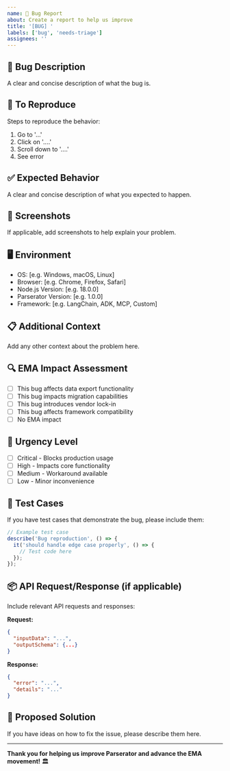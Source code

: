 ```yaml
---
name: 🐛 Bug Report
about: Create a report to help us improve
title: '[BUG] '
labels: ['bug', 'needs-triage']
assignees: ''
---
```


## 🐛 **Bug Description**
A clear and concise description of what the bug is.

## 🔄 **To Reproduce**
Steps to reproduce the behavior:
1. Go to '...'
2. Click on '....'
3. Scroll down to '....'
4. See error

## ✅ **Expected Behavior**
A clear and concise description of what you expected to happen.

## 📸 **Screenshots**
If applicable, add screenshots to help explain your problem.

## 🖥️ **Environment**
- OS: [e.g. Windows, macOS, Linux]
- Browser: [e.g. Chrome, Firefox, Safari]
- Node.js Version: [e.g. 18.0.0]
- Parserator Version: [e.g. 1.0.0]
- Framework: [e.g. LangChain, ADK, MCP, Custom]

## 📋 **Additional Context**
Add any other context about the problem here.

## 🔍 **EMA Impact Assessment**
- [ ] This bug affects data export functionality
- [ ] This bug impacts migration capabilities
- [ ] This bug introduces vendor lock-in
- [ ] This bug affects framework compatibility
- [ ] No EMA impact

## 🚀 **Urgency Level**
- [ ] Critical - Blocks production usage
- [ ] High - Impacts core functionality
- [ ] Medium - Workaround available
- [ ] Low - Minor inconvenience

## 🧪 **Test Cases**
If you have test cases that demonstrate the bug, please include them:

```javascript
// Example test case
describe('Bug reproduction', () => {
  it('should handle edge case properly', () => {
    // Test code here
  });
});
```

## 📦 **API Request/Response (if applicable)**
Include relevant API requests and responses:

**Request:**
```json
{
  "inputData": "...",
  "outputSchema": {...}
}
```

**Response:**
```json
{
  "error": "...",
  "details": "..."
}
```

## 🔧 **Proposed Solution**
If you have ideas on how to fix the issue, please describe them here.

---

**Thank you for helping us improve Parserator and advance the EMA movement!** 🏛️